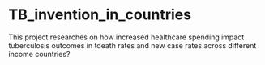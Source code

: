 # TB_invention_in_countries
This project researches on how increased healthcare spending impact tuberculosis outcomes in tdeath rates and new case rates across different income countries?
